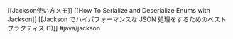 [[Jackson使い方メモ]]
[[How To Serialize and Deserialize Enums with Jackson]]
[[Jackson でハイパフォーマンスな JSON 処理をするためのベストプラクティス (1)]]
#java/jackson